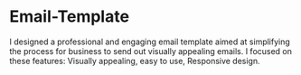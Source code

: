 # Email-Template
I designed a professional and engaging email template aimed at simplifying the process for business to send out visually appealing emails. I focused on these features: Visually appealing, easy to use, Responsive design. 
